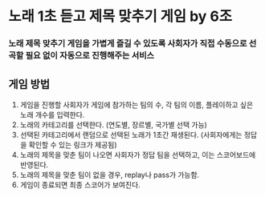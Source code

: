 # 노래 1초 듣고 제목 맞추기 게임 by 6조
### 노래 제목 맞추기 게임을 가볍게 즐길 수 있도록 사회자가 직접 수동으로 선곡할 필요 없이 자동으로 진행해주는 서비스

## 게임 방법
1. 게임을 진행할 사회자가 게임에 참가하는 팀의 수, 각 팀의 이름, 플레이하고 싶은 노래 개수를 입력한다.
2. 노래의 카테고리를 선택한다. (연도별, 장르별, 국가별 선택 가능)
3. 선택된 카테고리에서 랜덤으로 선택된 노래가 1초간 재생된다. (사회자에게는 정답을 확인할 수 있는 링크가 제공됨)
4. 노래의 제목을 맞춘 팀이 나오면 사회자가 정답 팀을 선택하고, 이는 스코어보드에 반영된다.
5. 노래의 제목을 맞춘 팀이 없을 경우, replay나 pass가 가능함.
6. 게임이 종료되면 최종 스코어가 보여진다.

